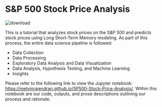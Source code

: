 # S&P 500 Stock Price Analysis

![download](https://github.com/melvinrajendran/SP500-Stock-Price-Analysis/assets/44681827/db1fd058-ae3d-47ec-b102-108c8db37208)

This is a tutorial that analyzes stock prices on the S&amp;P 500 and predicts stock prices using Long Short-Term Memory modeling. As part of this process, the entire data science pipeline is followed:

* Data Collection
* Data Processing
* Exploratory Data Analysis and Data Visualization
* Data Analysis, Hypothesis Testing, and Machine Learning
* Insights

Please refer to the following link to view the Jupyter notebook: https://melvinrajendran.github.io/SP500-Stock-Price-Analysis/. Within this notebook are our code, outputs, and prose descriptions outlining our process and rationale.
